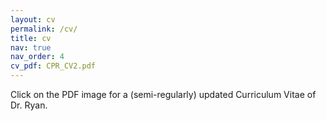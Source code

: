 ```yaml
---
layout: cv
permalink: /cv/
title: cv
nav: true
nav_order: 4
cv_pdf: CPR_CV2.pdf
---
```


Click on the PDF image for a (semi-regularly) updated Curriculum Vitae of Dr. Ryan.




